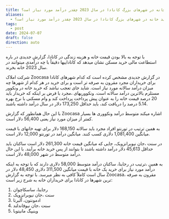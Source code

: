 ```yaml
---
title: برای خرید خانه در شهرهای بزرگ کانادا در سال 2023 چقدر درآمد مورد نیاز است؟
aliases:
  - برای خرید خانه در شهرهای بزرگ کانادا در سال 2023 چقدر درآمد مورد نیاز است؟
tags:
  - post
date: 2024-07-07
draft: false
direction: auto
---
```


با توجه به بالا بودن قیمت خانه و هزینه زندگی در کانادا، گزارش جدیدی در باره استطاعت مالی خرید مسکن نشان میدهد که کاناداییها دقیقاً با چه درآمدی میتوانند در سال 2023 خانه بخرند.

شرکت املاک Zoocasa در گزارش جدیدی مشخص کرده است که کدام شهرهای کانادا برای خریداران مجرد مقرون به صرفه تر است و برای خرید در هر کدام از شهرها چه میزان درآمد سالانه مورد نیاز است.
شاید جای تعجب نباشد که خرید خانه در ونكوور مستلزم بالاترین درآمد سالانه است. ونکووریهای ،مجرد با فرض بر اینکه که خریدار باید 20 درصد قیمت خانه را به عنوان پیش پرداخت پرداخت کند و وام مسکنی با نرخ بهره 5.14 درصد را دریافت کند، باید حداقل 173,250 دلار در سال درآمد داشته باشند.

با این حال همانطور که گزارش Zoocasa اشاره میکند متوسط درآمد ونکووری ها بسیار کمتر از میزان مورد نیاز یعنی 56,400 دلار است. 

به همین ترتیب در تورنتو افراد مجرد باید سالانه 168,150 دلار برای تهیه خانهای با قیمت میانگین 1,081,400 دلاری کسب کنند. میانگین درآمد در تورنتو 12,000 دلار است.

در سنت ،جان نیوبرانزویک، جایی که میانگین قیمت خانه 261,300 دلار است ساکنان باید حداقل 45,613 دلار درآمد داشته باشند تا بتوانند از پس خرید خانه برآیند. با این حال درآمد متوسط در شهر 48,000 دلار است.

به همین ،ترتیب در رجاینا، ساکنان درآمد متوسط 58,000 دلاری دارند که با توجه به اینکه درآمد مورد نیاز برای خرید یک خانه با قیمت میانگین 311,500 دلاری 48,450 دلار در سال است کاملاً کافی به نظر میرسد.
با توجه به گزارش Zoocasa، مقرون به صرفه ترین شهرها در کانادا برای خریداران خانه به شرح زیر است: 

1. رجاینا، ساسکاچوان
2. سنت ،جان نیوبرانزویک
3. ادمونتون، آلبرتا
4. سنت ،جان نیوفاندلند
5. وینیپگ مانیتوبا




